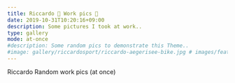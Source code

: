 ```yaml
---
title: Riccardo 💼 Work pics 🦄
date: 2019-10-31T10:20:16+09:00
description: Some pictures I took at work..
type: gallery
mode: at-once
#description: Some random pics to demonstrate this Theme..
#image: gallery/riccardosport/riccardo-aegerisee-bike.jpg # images/feature2/gallery.png
---
```


Riccardo Random work pics (at once)
